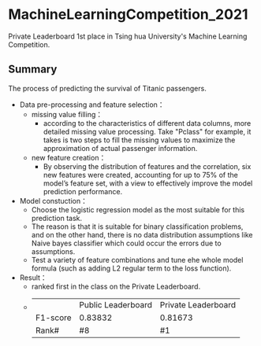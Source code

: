 # MachineLearningCompetition_2021
Private Leaderboard 1st place in Tsing hua University's Machine Learning Competition.

## Summary
The process of predicting the survival of Titanic passengers.
- Data pre-processing and feature selection：
  - missing value filling：
    - according to the characteristics of different data columns, more detailed missing value processing. Take "Pclass" for example, it takes is two steps to fill the missing values to maximize the approximation of actual passenger information. 
  - new feature creation：
    -  By observing the distribution of features and the correlation, six new features were created, accounting for up to 75% of the model’s feature set, with a view to effectively improve the model prediction performance.
- Model constuction：
  -  Choose the logistic regression model as the most suitable for this prediction task.
  -  The reason is that it is suitable for binary classification problems, and on the other hand, there is no data distribution assumptions like Naive bayes classifier which could occur the errors due to assumptions.
  -  Test a variety of feature combinations and tune ehe whole model formula (such as adding L2 regular term to the loss function).
-  Result：
    -  ranked first in the class on the Private Leaderboard.
    -  <table>
    <tr>
      <td> </td>
      <td>Public Leaderboard</td>
      <td>Private Leaderboard</td>
    </tr>
    <tr>
      <td> F1-score </td>
      <td> 0.83832 </td>
      <td> 0.81673 </td>
    </tr>
    <tr>
      <td> Rank# </td>
      <td> #8 </td>
      <td> #1 </td>
    </tr>
    </table>
